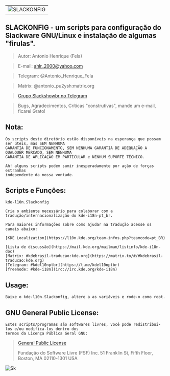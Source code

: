 |                                                                                                                              |
|:----------------------------------------------------------------------------------------------------------------------------:|
|![SLACKONFIG](https://bytebucket.org/ahlrodrigues/slackonfig/raw/adca69d05d4b9db0ee9cfa65f54cad4e87dabad7/imgs/Slackware1.png)|




**SLACKONFIG** - um scripts para configuração do Slackware GNU/Linux e instalação de algumas "firulas".
--------------



>Autor: Antonio Henrique (Fela)

>E-mail: ahlr_2000@yahoo.com

>Telegram: @Antonio_Henrique_Fela

>Matrix: @antonio_pu2ysh:matrix.org

>[Grupo Slackshowbr no Telegram](https://t.me/slackshowbr)



>Bugs, Agradecimentos, Críticas "construtivas", mande um e-mail, ficarei Grato!



**Nota:**
----------
```
Os scripts deste diretório estão disponíveis na esperança que possam ser úteis, mas SEM NENHUMA
GARANTIA DE FUNCIONAMENTO, SEM NENHUMA GARANTIA DE ADEQUAÇÃO A QUALQUER MERCADO, SEM NENHUMA
GARANTIA DE APLICAÇÃO EM PARTICULAR e NENHUM SUPORTE TÉCNICO.

Ah! alguns scripts podem sumir inesperadamente por ação de forças estranhas
independente da nossa vontade.
```


**Scripts e Funções:**
----------------------
```
kde-l10n.Slackonfig

Cria o ambiente necessário para colaborar com a tradução/internacionalização do kde-i18n-pt_br.

Para maiores informações sobre como ajudar na tradução acesse os canais abaixo:

[KDE Localization](https://l10n.kde.org/team-infos.php?teamcode=pt_BR)

[Lista de discussão](https://mail.kde.org/mailman/listinfo/kde-i18n-doc)
[Matrix: #kdebrasil-traducao:kde.org](https://matrix.to/#/#kdebrasil-traducao:kde.org)
[Telegram: #kdel10nptbr](https://t.me/kdel10nptbr)
[freenode: #kde-i18n](irc://irc.kde.org/kde-i18n)
```


Usage:
------
```
Baixe o kde-l10n.Slackonfig, altere a as variáveis e rode-o como root.
```


**GNU General Public License:**
-------------------------------
```
Estes scripts/programas são softwares livres, você pode redistribuí-los e/ou modifica-los dentro dos
termos da Licença Pública Geral GNU:
```
> [General Public License](https://pt.wikipedia.org/wiki/GNU_General_Public_License)
>
>Fundação do Software Livre (FSF) Inc. 51 Franklin St, Fifth Floor, Boston, MA 02110-1301 USA


![Sk][pe]

[pe]: https://bytebucket.org/ahlrodrigues/slackonfig/raw/adca69d05d4b9db0ee9cfa65f54cad4e87dabad7/imgs/poweredbyslack.gif

